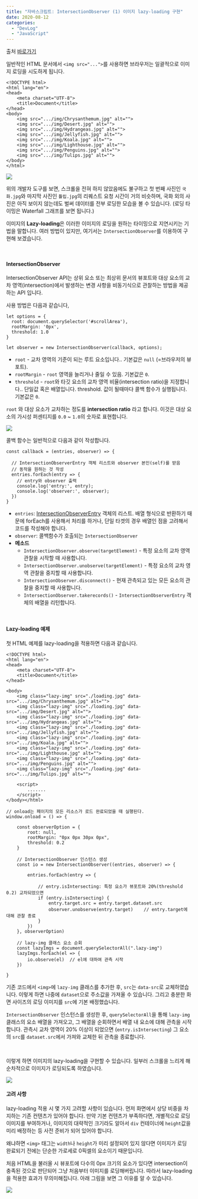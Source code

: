```yaml
---
title: "자바스크립트: IntersectionObserver (1) 이미지 lazy-loading 구현"
date: 2020-08-12
categories: 
  - "DevLog"
  - "JavaScript"
---
```


출처 [바로가기](http://blog.hyeyoonjung.com/2019/01/09/intersectionobserver-tutorial/)

일반적인 HTML 문서에서 `<img src="...">`를 사용하면 브라우저는 일괄적으로 이미지 로딩을 시도하게 됩니다.

```
<!DOCTYPE html>
<html lang="en">
<head>
    <meta charset="UTF-8">
    <title>Document</title>
</head>
<body>
    <img src=".../img/Chrysanthemum.jpg" alt="">
    <img src=".../img/Desert.jpg" alt="">
    <img src=".../img/Hydrangeas.jpg" alt="">
    <img src=".../img/Jellyfish.jpg" alt="">
    <img src=".../img/Koala.jpg" alt="">
    <img src=".../img/Lighthouse.jpg" alt="">
    <img src=".../img/Penguins.jpg" alt="">
    <img src=".../img/Tulips.jpg" alt="">
</body>
</html>
```

![](./assets/img/wp-content/uploads/2020/08/스크린샷-2020-08-12-오후-2.00.47.png)

위의 개발자 도구를 보면, 스크롤을 전혀 하지 않았음에도 불구하고 첫 번째 사진인 `국화.jpg`와 마지막 사진인 `튤립.jpg`의 리퀘스트 요청 시간이 거의 비슷하며, 국화 외의 사진은 아직 보이지 않는데도 벌써 데이터를 전부 로딩한 모습을 볼 수 있습니다. (로딩 타이밍은 Waterfall 그래프를 보면 됩니다.)

이미지의 **Lazy-loading**은 이러한 이미지의 로딩을 원하는 타이밍으로 지연시키는 기법을 말합니다. 여러 방법이 있지만, 여기서는 `IntersectionObserver`를 이용하여 구현해 보겠습니다.

 

#### **IntersectionObserver**

IntersectionObserver API는 상위 요소 또는 최상위 문서의 뷰포트와 대상 요소의 교차 영역(intersection)에서 발생하는 변경 사항을 비동기식으로 관찰하는 방법을 제공하는 API 입니다.

사용 방법은 다음과 같습니다,

```
let options = {
  root: document.querySelector('#scrollArea'),
  rootMargin: '0px',
  threshold: 1.0
}

let observer = new IntersectionObserver(callback, options);
```

- `root` - 교차 영역의 기준이 되는 루트 요소입니다.. 기본값은 `null` (=브라우저의 뷰포트).
- `rootMargin` - `root` 영역을 늘리거나 줄일 수 있음. 기본값은 `0`.
- `threshold` - `root`와 타깃 요소의 교차 영역 비율(intersection ratio)을 지정합니다.. 단일값 혹은 배열입니다. threshold. 값이 될때마다 콜백 함수가 실행됩니다. 기본값은 `0`.

`root` 와 대상 요소가 교차하는 정도를 **intersection ratio** 라고 합니다. 이것은 대상 요소의 가시성 퍼센티지를 `0.0` ~ `1.0`의 숫자로 표현합니다.

![](./assets/img/wp-content/uploads/2020/08/intersectratio.png)

콜백 함수는 일반적으로 다음과 같이 작성합니다.

```
const callback = (entries, observer) => {

  // IntersectionObserverEntry 객체 리스트와 observer 본인(self)를 받음
  // 동작을 원하는 것 작성
  entries.forEach(entry => {
    // entry와 observer 출력
    console.log('entry:', entry);
    console.log('observer:', observer);
  })
}
```

- `entries`: [IntersectionObserverEntry](https://developer.mozilla.org/en-US/docs/Web/API/IntersectionObserverEntry) 객체의 리스트. 배열 형식으로 반환하기 때문에 forEach를 사용해서 처리를 하거나, 단일 타겟의 경우 배열인 점을 고려해서 코드를 작성해야 합니다.
- `observer`: 콜백함수가 호출되는 `IntersectionObserver`
- **메소드**
    - `IntersectionObserver.observe(targetElement)` - 특정 요소의 교차 영역 관찰을 시작할 때 사용합니다.
    - `IntersectionObserver.unobserve(targetElement)` - 특정 요소의 교차 영역 관찰을 중지할 때 사용합니다.
    - `IntersectionObserver.disconnect()` - 현재 관측되고 있는 모든 요소의 관찰을 중지할 때 사용합니다.
    - `IntersectionObserver.takerecords()` - `IntersectionObserverEntry` 객체의 배열을 리턴합니다.

 

#### **Lazy-loading 예제**

첫 HTML 예제를 lazy-loading을 적용하면 다음과 같습니다.

```
<!DOCTYPE html>
<html lang="en">
<head>
    <meta charset="UTF-8">
    <title>Document</title>
</head>

<body>
    <img class="lazy-img" src="./loading.jpg" data-src=".../img/Chrysanthemum.jpg" alt="">
    <img class="lazy-img" src="./loading.jpg" data-src=".../img/Desert.jpg" alt="">
    <img class="lazy-img" src="./loading.jpg" data-src=".../img/Hydrangeas.jpg" alt="">
    <img class="lazy-img" src="./loading.jpg" data-src=".../img/Jellyfish.jpg" alt="">
    <img class="lazy-img" src="./loading.jpg" data-src=".../img/Koala.jpg" alt="">
    <img class="lazy-img" src="./loading.jpg" data-src=".../img/Lighthouse.jpg" alt="">
    <img class="lazy-img" src="./loading.jpg" data-src=".../img/Penguins.jpg" alt="">
    <img class="lazy-img" src="./loading.jpg" data-src=".../img/Tulips.jpg" alt="">

    <script>
        .......
    </script>
</body></html>
```

```
// onload는 페이지의 모든 리소스가 로드 완료되었을 때 실행된다.
window.onload = () => {

    const observerOption = {
        root: null,
        rootMargin: "0px 0px 30px 0px",
        threshold: 0.2
    }

    // IntersectionObserver 인스턴스 생성
    const io = new IntersectionObserver((entries, observer) => {

        entries.forEach(entry => {

            // entry.isIntersecting: 특정 요소가 뷰포트와 20%(threshold 0.2) 교차되었으면
            if (entry.isIntersecting) {
                entry.target.src = entry.target.dataset.src
                observer.unobserve(entry.target)    // entry.target에 대해 관찰 종료
            }
        })
    }, observerOption)

    // lazy-img 클래스 요소 순회
    const lazyImgs = document.querySelectorAll(".lazy-img")
    lazyImgs.forEach(el => {
        io.observe(el)  // el에 대하여 관측 시작
    })

}
```

기존 코드에서 `<img>`에 `lazy-img` 클래스를 추가한 후, `src`는 `data-src`로 교체하였습니다. 이렇게 하면 나중에 `dataset`으로 주소값을 가져올 수 있습니다. 그리고 충분한 화면 사이즈의 로딩 이미지를 `src`에 기본 배정했습니다.

`IntersectionObserver` 인스턴스를 생성한 후, `querySelectorAll`을 통해 `lazy-img` 클래스의 요소 배열을 가져오고, 그 배열을 순회하면서 배열 내 요소에 대해 관측을 시작합니다. 관측시 교차 영역이 20% 이상이 되었으면 (`entry.isIntersecting`) 그 요소의 `src`를 `dataset.src`에서 가져와 교체한 뒤 관측을 종료합니다.

 

이렇게 하면 이미지의 lazy-loading을 구현할 수 있습니다. 일부러 스크롤을 느리게 해 순차적으로 이미지가 로딩되도록 하였습니다.

![](./assets/img/wp-content/uploads/2020/08/스크린샷-2020-08-12-오후-1.59.45.png)

#### **고려 사항**

lazy-loading 적용 시 몇 가지 고려할 사항이 있습니다. 먼저 화면에서 상당 비중을 차지하는 기존 컨텐츠가 있어야 합니다. 만약 기본 컨텐츠가 부족하다면, 개별적으로 로딩 이미지를 부여하거나, 이미지의 대략적인 크기라도 알아서 `div` 컨테이너에 `height`값을 미리 배정하는 등 사전 준비가 되어 있어야 합니다.

왜냐하면 `<img>` 태그는 `width`나 `height`가 미리 설정되어 있지 않다면 이미지가 로딩 완료되기 전에는 단순한 가로세로 0픽셀의 요소이기 때문입니다.

처음 HTML을 불러올 시 뷰포트에 다수의 0px 크기의 요소가 있다면 intersection이 충족된 것으로 판단되어 그냥 처음부터 이미지를 로딩해버립니다. 따라서 lazy-loading을 적용한 효과가 무의미해집니다. 아래 그림을 보면 그 이유를 알 수 있습니다.

![](./assets/img/wp-content/uploads/2020/08/스크린샷-2020-08-12-오후-2.10.09.png)
